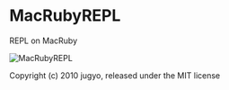 MacRubyREPL
===========

REPL on MacRuby

![MacRubyREPL](http://farm3.static.flickr.com/2707/4450394553_ce44c742e7_o.png)

Copyright (c) 2010 jugyo, released under the MIT license
